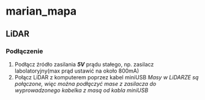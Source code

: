 # marian_mapa
## LiDAR
### Podłączenie
1. Podłącz źródło zasilania ***5V*** prądu stałego, np. zasilacz labolatoryjny(max prąd ustawić na około 800mA)
2. Połącz LiDAR z komputerem poprzez kabel miniUSB
*Masy w LiDARZE są połączone, więc można podłączyć mase z zasilacza do wyprowadzonego kabelka z masą od kabla miniUSB*
###
